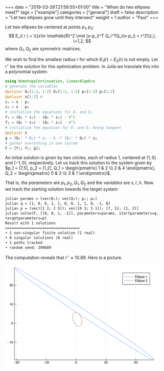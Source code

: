 +++
date = "2019-03-26T21:56:55+01:00"
title = "When do two ellipses meet?"
tags = ["example"]
categories = ["general"]
draft = false
description = "Let two ellipses grow until they intersect"
weight = 1
author = "Paul"
+++


Let two ellipses be centered at points $p_1,p_2$:
$$
E_i( r ) = \\{x\in \mathbb{R}^2 \mid (x-p_i)^T Q_i^TQ_i(x-p_i) = r^2\\},\; i=1,2,
$$
where $Q_1, Q_2$ are symmetric matrices.


We wish to find the smallest radius $r$ for which $E_1( r )\cap E_2( r )$ is not empty. Let $r^\star$ be the solution for this optimization problem. In Julia we translate this into a polynomial system:


```julia
using HomotopyContinuation, LinearAlgebra
# generate the variables
@polyvar Q₁[1:2, 1:2] Q₂[1:2, 1:2] p₁[1:2] p₂[1:2]
@polyvar x[1:2] r
z₁ = x - p₁
z₂ = x - p₂
# initialize the equations for E₁ and E₂
f₁ = (Q₁ * z₁) ⋅ (Q₁ * z₁) - r^2
f₂ = (Q₂ * z₂) ⋅ (Q₂ * z₂) - r^2
# initialize the equation for E₁ and E₂ being tangent
@polyvar λ
g = (Q₁' * Q₁) * z₁ - λ .* (Q₂' * Q₂) * z₂
# gather everything in one system
F = [f₁; f₂; g];
```


An initial solution is given by two circles, each of radius 1,  centered at $(1,0)$ and $(-1,0)$, respectively. Let us track this solution to the system given by $p_1 = [7,5], p_2 = [1,2], Q_1 = \begin{pmatrix} 1 & 2 \\\ 2 & 4 \end{pmatrix}, Q_2 = \begin{pmatrix} 0 & 3 \\\ 3 & 1 \end{pmatrix}$.


That is, the *parameters* are $p_1, p_2, Q_1, Q_2$ and the *variables* are $x,r,λ$. Now we track the starting solution towards the target system


```julia-repl
julia> params = [vec(Q₁); vec(Q₂); p₁; p₂]
julia> q = [1, 0, 0, 1, 1, 0, 0, 1, 1, 0, -1, 0]
julia> p = [vec([1 2; 2 5]); vec([0 3; 3 1]); [7, 5]; [1, 2]]
julia> solve(F, [[0, 0, 1, -1]], parameters=params, startparameters=q, targetparameters=p)
Result with 1 solutions
==================================
• 1 non-singular finite solution (1 real)
• 0 singular solutions (0 real)
• 1 paths tracked
• random seed: 296689
```


The computation reveals that $r^\star \approx 10.89$. Here is a picture.


![img](/images/ellipse.png)
